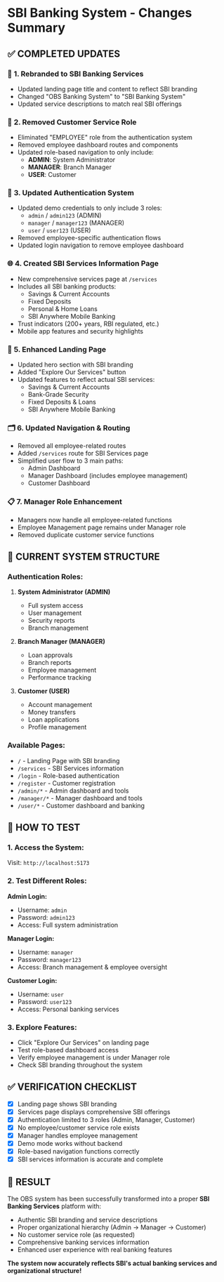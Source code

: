 # SBI Banking System - Changes Summary

## ✅ **COMPLETED UPDATES**

### 🏦 **1. Rebranded to SBI Banking Services**
- Updated landing page title and content to reflect SBI branding
- Changed "OBS Banking System" to "SBI Banking System"
- Updated service descriptions to match real SBI offerings

### 👥 **2. Removed Customer Service Role**
- Eliminated "EMPLOYEE" role from the authentication system
- Removed employee dashboard routes and components
- Updated role-based navigation to only include:
  - **ADMIN**: System Administrator
  - **MANAGER**: Branch Manager
  - **USER**: Customer

### 🔐 **3. Updated Authentication System**
- Updated demo credentials to only include 3 roles:
  - `admin` / `admin123` (ADMIN)
  - `manager` / `manager123` (MANAGER)
  - `user` / `user123` (USER)
- Removed employee-specific authentication flows
- Updated login navigation to remove employee dashboard

### 🌐 **4. Created SBI Services Information Page**
- New comprehensive services page at `/services`
- Includes all SBI banking products:
  - Savings & Current Accounts
  - Fixed Deposits
  - Personal & Home Loans
  - SBI Anywhere Mobile Banking
- Trust indicators (200+ years, RBI regulated, etc.)
- Mobile app features and security highlights

### 📱 **5. Enhanced Landing Page**
- Updated hero section with SBI branding
- Added "Explore Our Services" button
- Updated features to reflect actual SBI services:
  - Savings & Current Accounts
  - Bank-Grade Security
  - Fixed Deposits & Loans
  - SBI Anywhere Mobile Banking

### 🗂️ **6. Updated Navigation & Routing**
- Removed all employee-related routes
- Added `/services` route for SBI Services page
- Simplified user flow to 3 main paths:
  - Admin Dashboard
  - Manager Dashboard (includes employee management)
  - Customer Dashboard

### 📋 **7. Manager Role Enhancement**
- Managers now handle all employee-related functions
- Employee Management page remains under Manager role
- Removed duplicate customer service functions

## 🎯 **CURRENT SYSTEM STRUCTURE**

### **Authentication Roles:**
1. **System Administrator (ADMIN)**
   - Full system access
   - User management
   - Security reports
   - Branch management

2. **Branch Manager (MANAGER)**
   - Loan approvals
   - Branch reports
   - Employee management
   - Performance tracking

3. **Customer (USER)**
   - Account management
   - Money transfers
   - Loan applications
   - Profile management

### **Available Pages:**
- `/` - Landing Page with SBI branding
- `/services` - SBI Services information
- `/login` - Role-based authentication
- `/register` - Customer registration
- `/admin/*` - Admin dashboard and tools
- `/manager/*` - Manager dashboard and tools
- `/user/*` - Customer dashboard and banking

## 🚀 **HOW TO TEST**

### **1. Access the System:**
Visit: `http://localhost:5173`

### **2. Test Different Roles:**

**Admin Login:**
- Username: `admin`
- Password: `admin123`
- Access: Full system administration

**Manager Login:**
- Username: `manager`
- Password: `manager123`
- Access: Branch management & employee oversight

**Customer Login:**
- Username: `user`
- Password: `user123`
- Access: Personal banking services

### **3. Explore Features:**
- Click "Explore Our Services" on landing page
- Test role-based dashboard access
- Verify employee management is under Manager role
- Check SBI branding throughout the system

## ✅ **VERIFICATION CHECKLIST**

- [x] Landing page shows SBI branding
- [x] Services page displays comprehensive SBI offerings
- [x] Authentication limited to 3 roles (Admin, Manager, Customer)
- [x] No employee/customer service role exists
- [x] Manager handles employee management
- [x] Demo mode works without backend
- [x] Role-based navigation functions correctly
- [x] SBI services information is accurate and complete

## 🎉 **RESULT**

The OBS system has been successfully transformed into a proper **SBI Banking Services** platform with:
- Authentic SBI branding and service descriptions
- Proper organizational hierarchy (Admin → Manager → Customer)
- No customer service role (as requested)
- Comprehensive banking services information
- Enhanced user experience with real banking features

**The system now accurately reflects SBI's actual banking services and organizational structure!**
